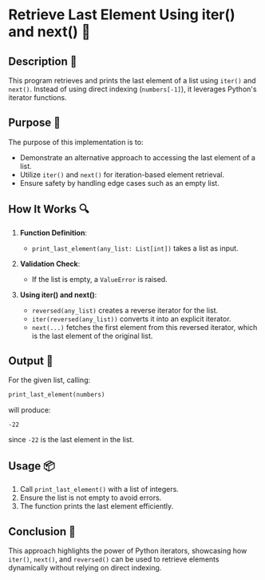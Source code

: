 # Retrieve Last Element Using iter() and next() 📝

## Description 📝

This program retrieves and prints the last element of a list using `iter()` and `next()`.
Instead of using direct indexing (`numbers[-1]`), it leverages Python's iterator functions.

## Purpose 🎯

The purpose of this implementation is to:

-   Demonstrate an alternative approach to accessing the last element of a list.
-   Utilize `iter()` and `next()` for iteration-based element retrieval.
-   Ensure safety by handling edge cases such as an empty list.

## How It Works 🔍

1. **Function Definition**:
    - `print_last_element(any_list: List[int])` takes a list as input.
2. **Validation Check**:

    - If the list is empty, a `ValueError` is raised.

3. **Using iter() and next()**:
    - `reversed(any_list)` creates a reverse iterator for the list.
    - `iter(reversed(any_list))` converts it into an explicit iterator.
    - `next(...)` fetches the first element from this reversed iterator, which is the last element of the original list.

## Output 📜

For the given list, calling:

```python
print_last_element(numbers)
```

will produce:

```
-22
```

since `-22` is the last element in the list.

## Usage 📦

1. Call `print_last_element()` with a list of integers.
2. Ensure the list is not empty to avoid errors.
3. The function prints the last element efficiently.

## Conclusion 🚀

This approach highlights the power of Python iterators, showcasing how `iter()`, `next()`, and `reversed()` can be used to retrieve elements dynamically without relying on direct indexing.
